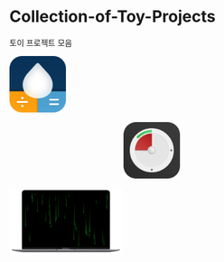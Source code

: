 # Collection-of-Toy-Projects
토이 프로젝트 모음

[<img src="./images/AppIcon.png" width="100">](https://apps.apple.com/app/id1574452904)
[<p align="center"><img src="./images/miniTimer.png" width="100"></p>](https://apps.apple.com/app/id1618148240)
[<img src="./images/free-matrix-air-mini.png" width="200">](https://mulgrim.com/free/)
